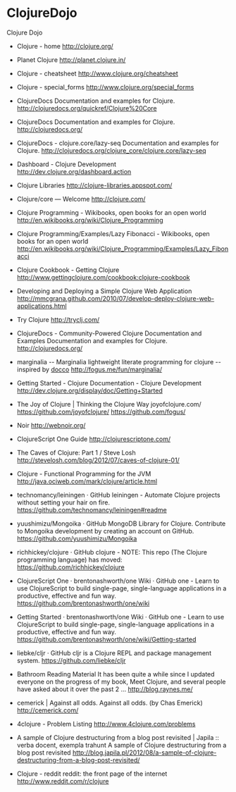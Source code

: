 ClojureDojo
===========

Clojure Dojo

- Clojure - home
http://clojure.org/

- Planet Clojure
http://planet.clojure.in/

- Clojure - cheatsheet
http://www.clojure.org/cheatsheet

- Clojure - special_forms
http://www.clojure.org/special_forms

- ClojureDocs
    Documentation and examples for Clojure. 
http://clojuredocs.org/quickref/Clojure%20Core

- ClojureDocs
    Documentation and examples for Clojure. 
http://clojuredocs.org/

- ClojureDocs - clojure.core/lazy-seq
    Documentation and examples for Clojure. 
http://clojuredocs.org/clojure_core/clojure.core/lazy-seq

- Dashboard - Clojure Development
http://dev.clojure.org/dashboard.action

- Clojure Libraries
http://clojure-libraries.appspot.com/

- Clojure/core — Welcome
http://clojure.com/

- Clojure Programming - Wikibooks, open books for an open world
http://en.wikibooks.org/wiki/Clojure_Programming

- Clojure Programming/Examples/Lazy Fibonacci - Wikibooks, open books for an open world
http://en.wikibooks.org/wiki/Clojure_Programming/Examples/Lazy_Fibonacci

- Clojure Cookbook - Getting Clojure
http://www.gettingclojure.com/cookbook:clojure-cookbook

- Developing and Deploying a Simple Clojure Web Application
http://mmcgrana.github.com/2010/07/develop-deploy-clojure-web-applications.html

- Try Clojure
http://tryclj.com/

- ClojureDocs - Community-Powered Clojure Documentation and Examples
    Documentation and examples for Clojure. 
http://clojuredocs.org/

- marginalia -- Marginalia
    lightweight literate programming for clojure -- inspired by [docco](http://jashkenas.github.com/docco/) 
http://fogus.me/fun/marginalia/

- Getting Started - Clojure Documentation - Clojure Development
http://dev.clojure.org/display/doc/Getting+Started

- The Joy of Clojure | Thinking the Clojure Way
joyofclojure.com/
https://github.com/joyofclojure/
https://github.com/fogus/

- Noir
http://webnoir.org/

- ClojureScript One Guide
http://clojurescriptone.com/

- The Caves of Clojure: Part 1 / Steve Losh
http://stevelosh.com/blog/2012/07/caves-of-clojure-01/

- Clojure - Functional Programming for the JVM
http://java.ociweb.com/mark/clojure/article.html

- technomancy/leiningen · GitHub
    leiningen - Automate Clojure projects without setting your hair on fire. 
https://github.com/technomancy/leiningen#readme

- yuushimizu/Mongoika · GitHub
    MongoDB Library for Clojure. Contribute to Mongoika development by creating an account on GitHub. 
https://github.com/yuushimizu/Mongoika

- richhickey/clojure · GitHub
    clojure - NOTE: This repo (The Clojure programming language) has moved: 
https://github.com/richhickey/clojure

- ClojureScript One · brentonashworth/one Wiki · GitHub
    one - Learn to use ClojureScript to build single-page, single-language applications in a productive, effective and fun way. 
https://github.com/brentonashworth/one/wiki

- Getting Started · brentonashworth/one Wiki · GitHub
    one - Learn to use ClojureScript to build single-page, single-language applications in a productive, effective and fun way. 
https://github.com/brentonashworth/one/wiki/Getting-started

- liebke/cljr · GitHub
    cljr is a Clojure REPL and package management system. 
https://github.com/liebke/cljr

- Bathroom Reading Material
    It has been quite a while since I updated everyone on the progress of my book, Meet Clojure, and several people have asked about it over the past 2 … 
http://blog.raynes.me/

- cemerick | Against all odds.
    Against all odds. (by Chas Emerick) 
http://cemerick.com/

- 4clojure - Problem Listing
http://www.4clojure.com/problems

- A sample of Clojure destructuring from a blog post revisited | Japila :: verba docent, exempla trahunt
    A sample of Clojure destructuring from a blog post revisited 
http://blog.japila.pl/2012/08/a-sample-of-clojure-destructuring-from-a-blog-post-revisited/

- Clojure - reddit
    reddit: the front page of the internet 
http://www.reddit.com/r/clojure
